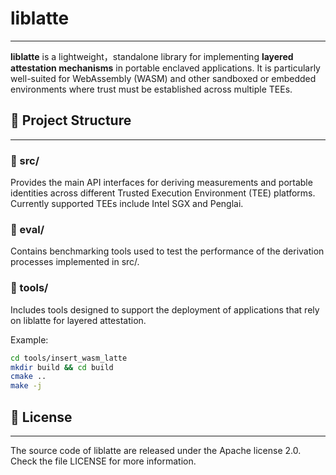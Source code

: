 # liblatte

---

**liblatte** is a lightweight，standalone library for implementing **layered attestation mechanisms** in portable enclaved applications. It is particularly well-suited for WebAssembly (WASM) and other sandboxed or embedded environments where trust must be established across multiple TEEs.

## 📁 Project Structure

---

### 📌 src/
Provides the main API interfaces for deriving measurements and portable identities across different Trusted Execution Environment (TEE) platforms.
Currently supported TEEs include Intel SGX and Penglai.

### 📌 eval/
Contains benchmarking tools used to test the performance of the derivation processes implemented in src/.

### 📌 tools/
Includes tools designed to support the deployment of applications that rely on liblatte for layered attestation.

Example:
```bash
cd tools/insert_wasm_latte
mkdir build && cd build
cmake ..
make -j
```

## 📄 License

---

The source code of liblatte are released under the Apache license 2.0. Check the file LICENSE for more information.
